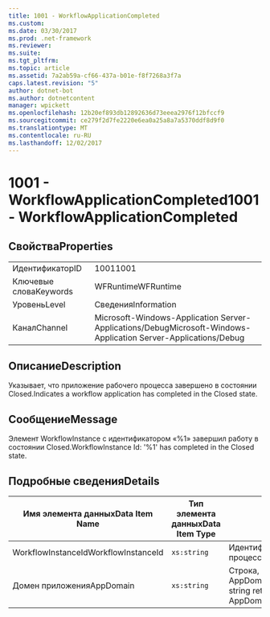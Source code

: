 ```yaml
---
title: 1001 - WorkflowApplicationCompleted
ms.custom: 
ms.date: 03/30/2017
ms.prod: .net-framework
ms.reviewer: 
ms.suite: 
ms.tgt_pltfrm: 
ms.topic: article
ms.assetid: 7a2ab59a-cf66-437a-b01e-f8f7268a3f7a
caps.latest.revision: "5"
author: dotnet-bot
ms.author: dotnetcontent
manager: wpickett
ms.openlocfilehash: 12b20ef893db12892636d73eeea2976f12bfccf9
ms.sourcegitcommit: ce279f2d7fe2220e6ea0a25a8a7a5370ddf8d9f0
ms.translationtype: MT
ms.contentlocale: ru-RU
ms.lasthandoff: 12/02/2017
---
```

# <a name="1001---workflowapplicationcompleted"></a><span data-ttu-id="28147-102">1001 - WorkflowApplicationCompleted</span><span class="sxs-lookup"><span data-stu-id="28147-102">1001 - WorkflowApplicationCompleted</span></span>
## <a name="properties"></a><span data-ttu-id="28147-103">Свойства</span><span class="sxs-lookup"><span data-stu-id="28147-103">Properties</span></span>  
  
|||  
|-|-|  
|<span data-ttu-id="28147-104">Идентификатор</span><span class="sxs-lookup"><span data-stu-id="28147-104">ID</span></span>|<span data-ttu-id="28147-105">1001</span><span class="sxs-lookup"><span data-stu-id="28147-105">1001</span></span>|  
|<span data-ttu-id="28147-106">Ключевые слова</span><span class="sxs-lookup"><span data-stu-id="28147-106">Keywords</span></span>|<span data-ttu-id="28147-107">WFRuntime</span><span class="sxs-lookup"><span data-stu-id="28147-107">WFRuntime</span></span>|  
|<span data-ttu-id="28147-108">Уровень</span><span class="sxs-lookup"><span data-stu-id="28147-108">Level</span></span>|<span data-ttu-id="28147-109">Сведения</span><span class="sxs-lookup"><span data-stu-id="28147-109">Information</span></span>|  
|<span data-ttu-id="28147-110">Канал</span><span class="sxs-lookup"><span data-stu-id="28147-110">Channel</span></span>|<span data-ttu-id="28147-111">Microsoft-Windows-Application Server-Applications/Debug</span><span class="sxs-lookup"><span data-stu-id="28147-111">Microsoft-Windows-Application Server-Applications/Debug</span></span>|  
  
## <a name="description"></a><span data-ttu-id="28147-112">Описание</span><span class="sxs-lookup"><span data-stu-id="28147-112">Description</span></span>  
 <span data-ttu-id="28147-113">Указывает, что приложение рабочего процесса завершено в состоянии Closed.</span><span class="sxs-lookup"><span data-stu-id="28147-113">Indicates a workflow application has completed in the Closed state.</span></span>  
  
## <a name="message"></a><span data-ttu-id="28147-114">Сообщение</span><span class="sxs-lookup"><span data-stu-id="28147-114">Message</span></span>  
 <span data-ttu-id="28147-115">Элемент WorkflowInstance с идентификатором «%1» завершил работу в состоянии Closed.</span><span class="sxs-lookup"><span data-stu-id="28147-115">WorkflowInstance Id: '%1' has completed in the Closed state.</span></span>  
  
## <a name="details"></a><span data-ttu-id="28147-116">Подробные сведения</span><span class="sxs-lookup"><span data-stu-id="28147-116">Details</span></span>  
  
|<span data-ttu-id="28147-117">Имя элемента данных</span><span class="sxs-lookup"><span data-stu-id="28147-117">Data Item Name</span></span>|<span data-ttu-id="28147-118">Тип элемента данных</span><span class="sxs-lookup"><span data-stu-id="28147-118">Data Item Type</span></span>|<span data-ttu-id="28147-119">Описание</span><span class="sxs-lookup"><span data-stu-id="28147-119">Description</span></span>|  
|--------------------|--------------------|-----------------|  
|<span data-ttu-id="28147-120">WorkflowInstanceId</span><span class="sxs-lookup"><span data-stu-id="28147-120">WorkflowInstanceId</span></span>|`xs:string`|<span data-ttu-id="28147-121">Идентификатор экземпляра для рабочего процесса.</span><span class="sxs-lookup"><span data-stu-id="28147-121">The instance id for the workflow</span></span>|  
|<span data-ttu-id="28147-122">Домен приложения</span><span class="sxs-lookup"><span data-stu-id="28147-122">AppDomain</span></span>|`xs:string`|<span data-ttu-id="28147-123">Строка, возвращаемая AppDomain.CurrentDomain.FriendlyName.</span><span class="sxs-lookup"><span data-stu-id="28147-123">The string returned by AppDomain.CurrentDomain.FriendlyName.</span></span>|
